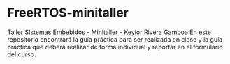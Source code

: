 # FreeRTOS-minitaller
Taller SIstemas Embebidos - Minitaller - Keylor Rivera Gamboa 
En este repositorio encontrará la guía práctica para ser realizada en clase y la guía práctica que deberá realizar de forma individual y reportar en el formulario del curso. 
